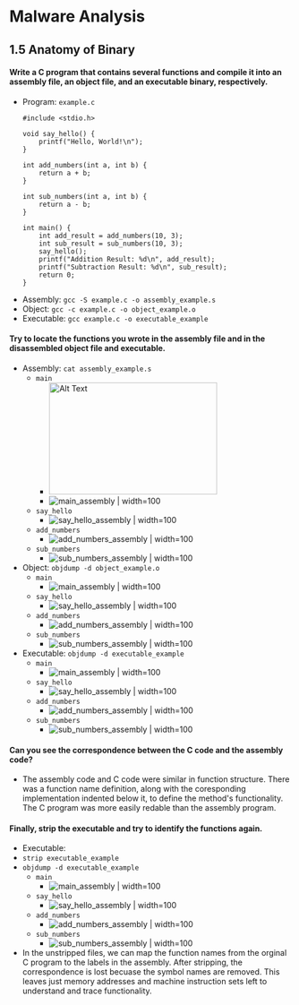 # Malware Analysis
## 1.5 Anatomy of Binary

#### Write a C program that contains several functions and compile it into an assembly file, an object file, and an executable binary, respectively.
* Program: `example.c`
    ``` 
    #include <stdio.h>
    
    void say_hello() {
        printf("Hello, World!\n");
    }
    
    int add_numbers(int a, int b) {
        return a + b;
    }
    
    int sub_numbers(int a, int b) {
        return a - b;
    }
    
    int main() {
        int add_result = add_numbers(10, 3);
        int sub_result = sub_numbers(10, 3);
        say_hello();
        printf("Addition Result: %d\n", add_result);
        printf("Subtraction Result: %d\n", sub_result);
        return 0;
    }
    ```
* Assembly: ```gcc -S example.c -o assembly_example.s```
* Object: ```gcc -c example.c -o object_example.o```
* Executable: ```gcc example.c -o executable_example```


#### Try to locate the functions you wrote in the assembly file and in the disassembled object file and executable. 
* Assembly: ```cat assembly_example.s```
    * `main`
        * <img src="Screenshots/assembly/main.png" alt="Alt Text" width="300" height="200">
        * ![main_assembly | width=100](Screenshots/assembly/main.png)
    * `say_hello`
        * ![say_hello_assembly | width=100](Screenshots/assembly/say_hello.png)
    * `add_numbers`
        * ![add_numbers_assembly | width=100](Screenshots/assembly/add_numbers.png)
    * `sub_numbers`
        * ![sub_numbers_assembly | width=100](Screenshots/assembly/sub_numbers.png)
* Object: ```objdump -d object_example.o```
    * `main`
        * ![main_assembly | width=100](Screenshots/object/main.png)
    * `say_hello`
        * ![say_hello_assembly | width=100](Screenshots/object/say_hello.png)
    * `add_numbers`
        * ![add_numbers_assembly | width=100](Screenshots/object/add_numbers.png)
    * `sub_numbers`
        * ![sub_numbers_assembly | width=100](Screenshots/object/sub_numbers.png)
* Executable: ```objdump -d executable_example```
    * `main`
        * ![main_assembly | width=100](Screenshots/executable/main.png)
    * `say_hello`
        * ![say_hello_assembly | width=100](Screenshots/executable/say_hello.png)
    * `add_numbers`
        * ![add_numbers_assembly | width=100](Screenshots/executable/add_numbers.png)
    * `sub_numbers`
        * ![sub_numbers_assembly | width=100](Screenshots/executable/sub_numbers.png)

#### Can you see the correspondence between the C code and the assembly code?
* The assembly code and C code were similar in function structure. There was a function name definition, along with the coresponding implementation indented below it, to define the method's functionality. The C program was more easily redable than the assembly program.

#### Finally, strip the executable and try to identify the functions again.
* Executable:
* `strip executable_example`
* `objdump -d executable_example`
    * `main`
        * ![main_assembly | width=100](Screenshots/stripped/main.png)
    * `say_hello`
        * ![say_hello_assembly | width=100](Screenshots/stripped/say_hello.png)
    * `add_numbers`
        * ![add_numbers_assembly | width=100](Screenshots/stripped/add_numbers.png)
    * `sub_numbers`
        * ![sub_numbers_assembly | width=100](Screenshots/stripped/sub_numbers.png)
* In the unstripped files, we can map the function names from the orginal C program to the labels in the assembly. After stripping, the correspondence is lost becuase the symbol names are removed. This leaves just memory addresses and machine instruction sets left to understand and trace functionality. 





